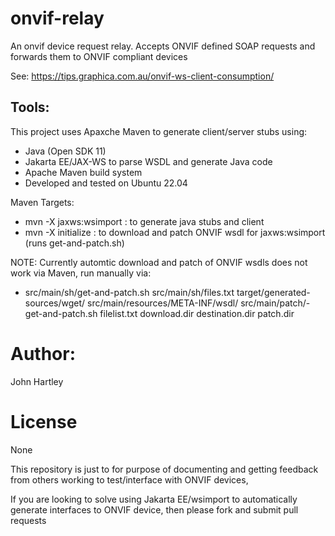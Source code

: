 # onvif-relay
An onvif device request relay.
Accepts ONVIF defined SOAP requests and forwards them to ONVIF compliant devices

See: https://tips.graphica.com.au/onvif-ws-client-consumption/

## Tools:

This project uses Apaxche Maven to generate client/server stubs using:
- Java (Open SDK 11)
- Jakarta EE/JAX-WS to parse WSDL and generate Java code
- Apache Maven build system
- Developed and tested on Ubuntu 22.04

Maven Targets:
- mvn -X jaxws:wsimport : to generate java stubs and client
- mvn -X initialize : to download and patch ONVIF wsdl for jaxws:wsimport (runs get-and-patch.sh)

NOTE: Currently automtic download and patch of ONVIF wsdls does not work via Maven, run manually via:
- src/main/sh/get-and-patch.sh src/main/sh/files.txt target/generated-sources/wget/ src/main/resources/META-INF/wsdl/ src/main/patch/- get-and-patch.sh filelist.txt download.dir destination.dir patch.dir


# Author:

John Hartley

# License

None

This repository is just to for purpose of documenting and getting feedback from others working to test/interface with ONVIF devices, 

If you are looking to solve using Jakarta EE/wsimport to automatically generate interfaces to ONVIF device, then please fork and submit pull requests
 
